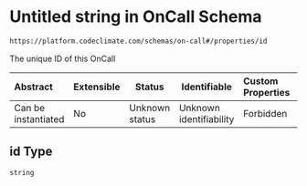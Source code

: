 # Untitled string in OnCall Schema

```txt
https://platform.codeclimate.com/schemas/on-call#/properties/id
```

The unique ID of this OnCall


| Abstract            | Extensible | Status         | Identifiable            | Custom Properties | Additional Properties | Access Restrictions | Defined In                                                                      |
| :------------------ | ---------- | -------------- | ----------------------- | :---------------- | --------------------- | ------------------- | ------------------------------------------------------------------------------- |
| Can be instantiated | No         | Unknown status | Unknown identifiability | Forbidden         | Allowed               | none                | [OnCall.schema.json\*](../../schemas/OnCall.schema.json "open original schema") |

## id Type

`string`
